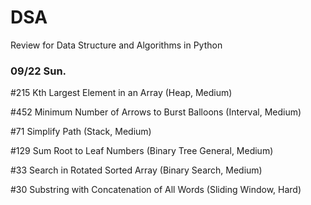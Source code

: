 # DSA

Review for Data Structure and Algorithms in Python

### 09/22 Sun.

#215 Kth Largest Element in an Array (Heap, Medium)

#452 Minimum Number of Arrows to Burst Balloons (Interval, Medium)

#71 Simplify Path (Stack, Medium)

#129 Sum Root to Leaf Numbers (Binary Tree General, Medium)

#33 Search in Rotated Sorted Array (Binary Search, Medium)

#30 Substring with Concatenation of All Words (Sliding Window, Hard)

